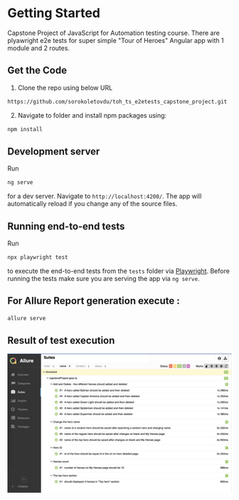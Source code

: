 # Getting Started

Capstone Project of JavaScript for Automation testing course. There are plyawright e2e tests for super simple "Tour of Heroes" Angular app with 1 module and 2 routes.

## Get the Code
1. Clone the repo using below URL

```sh
https://github.com/sorokoletovdu/toh_ts_e2etests_capstone_project.git
```

2. Navigate to folder and install npm packages using:

```sh
npm install
```

## Development server

Run
```sh
ng serve
``` 
for a dev server. Navigate to `http://localhost:4200/`. The app will automatically reload if you change any of the source files.

## Running end-to-end tests

Run 
```sh
npx playwright test
```

to execute the end-to-end tests from the `tests` folder via [Playwright](https://playwright.dev).
Before running the tests make sure you are serving the app via `ng serve`.

## For Allure Report generation execute :

```sh
allure serve
```

## Result of test execution

![Screenshot](allure_result.png)
